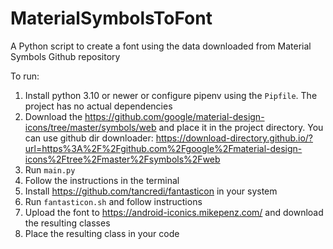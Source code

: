 # MaterialSymbolsToFont
A Python script to create a font using the data downloaded from Material Symbols Github repository


To run:  

1. Install python 3.10 or newer or configure pipenv using the `Pipfile`. The project has no actual dependencies
2. Download the https://github.com/google/material-design-icons/tree/master/symbols/web and place it in the project directory.
  You can use github dir downloader: https://download-directory.github.io/?url=https%3A%2F%2Fgithub.com%2Fgoogle%2Fmaterial-design-icons%2Ftree%2Fmaster%2Fsymbols%2Fweb
3. Run `main.py`
3. Follow the instructions in the terminal
4. Install https://github.com/tancredi/fantasticon in your system
5. Run `fantasticon.sh` and follow instructions
6. Upload the font to https://android-iconics.mikepenz.com/ and download the resulting classes
7. Place the resulting class in your code

